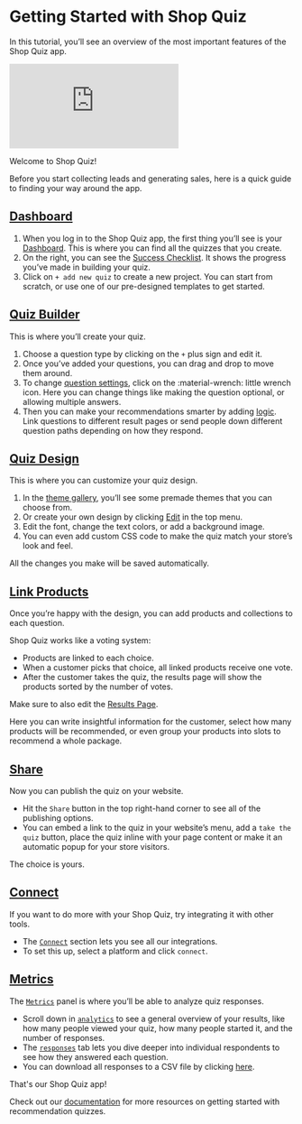 # Getting Started with Shop Quiz

In this tutorial, you’ll see an overview of the most important features of the Shop Quiz app.

<div class="videoWrapper">
<iframe src="https://www.youtube.com/embed/2unJqe-viNU" frameborder="0" allow="accelerometer; autoplay; clipboard-write; encrypted-media; gyroscope; picture-in-picture" allowfullscreen></iframe>
</div>


Welcome to Shop Quiz!

Before you start collecting leads and generating sales, here is a quick guide to finding your way around the app.

## [Dashboard](ttps://docs.revenuehunt.com/reference/dashboard/)

1. When you log in to the Shop Quiz app, the first thing you’ll see is your [Dashboard](https://docs.revenuehunt.com/reference/dashboard/).  This is where you can find all the quizzes that you create.
2. On the right, you can see the [Success Checklist](https://docs.revenuehunt.com/reference/dashboard/#success-checklist). It shows the progress you’ve made in building your quiz.
3. Click on `+ add new quiz` to create a new project. You can start from scratch, or use one of our pre-designed templates to get started.

## [Quiz Builder](https://docs.revenuehunt.com/reference/quiz-builder/)

This is where you’ll create your quiz.

1. Choose a question type by clicking on the `+` plus sign and edit it. 
2. Once you’ve added your questions, you can drag and drop to move them around.
3. To change [question settings](https://docs.revenuehunt.com/reference/quiz-builder/#question-settings), click on the :material-wrench: little wrench icon. Here you can change things like making the question optional, or allowing multiple answers.
4. Then you can make your recommendations smarter by adding [logic](https://docs.revenuehunt.com/reference/quiz-builder/#conditional-logic). Link questions to different result pages or send people down different question paths depending on how they respond. 

## [Quiz Design](https://docs.revenuehunt.com/reference/quiz-builder/#quiz-design)

This is where you can customize your quiz design.

1. In the [theme gallery](https://docs.revenuehunt.com/reference/quiz-builder/#my-themes), you’ll see some premade themes that you can choose from.
2. Or create your own design by clicking [Edit](https://docs.revenuehunt.com/reference/quiz-builder/#edit-theme) in the top menu.
3. Edit the font, change the text colors, or add a background image. 
4. You can even add custom CSS code to make the quiz match your store’s look and feel.

All the changes you make will be saved automatically.

## [Link Products](https://docs.revenuehunt.com/reference/quiz-builder/#link-products)

Once you’re happy with the design, you can add products and collections to each question. 

Shop Quiz works like a voting system:

- Products are linked to each choice. 
- When a customer picks that choice, all linked products receive one vote.
- After the customer takes the quiz, the results page will show the products sorted by the number of votes.


Make sure to also edit the [Results Page](https://docs.revenuehunt.com/reference/quiz-builder/#results-page).

Here you can write insightful information for the customer,  select how many products will be recommended, or even group your products into slots to recommend a whole package. 

## [Share](https://docs.revenuehunt.com/reference/quiz-builder/#share) 

Now you can publish the quiz on your website.

- Hit the `Share` button in the top right-hand corner to see all of the publishing options.
- You can embed a link to the quiz in your website’s menu, add a `take the quiz` button, place the quiz inline with your page content or make it an automatic popup for your store visitors.

The choice is yours. 

## [Connect](https://docs.revenuehunt.com/reference/quiz-builder/#connect)

If you want to do more with your Shop Quiz, try integrating it with other tools.

- The [`Connect`](https://docs.revenuehunt.com/reference/quiz-builder/#connect) section lets you see all our integrations. 
- To set this up, select a platform and click `connect`. 

## [Metrics](https://docs.revenuehunt.com/reference/quiz-builder/#metrics)

The [`Metrics`](https://docs.revenuehunt.com/reference/quiz-builder/#metrics) panel is where you’ll be able to analyze quiz responses.

- Scroll down in [`analytics`](https://docs.revenuehunt.com/reference/quiz-builder/#analytics) to see a general overview of your results, like how many people viewed your quiz, how many people started it, and the number of responses. 
- The [`responses`](https://docs.revenuehunt.com/reference/quiz-builder/#responses) tab lets you dive deeper into individual respondents to see how they answered each question.
- You can download all responses to a CSV file by clicking [here](https://docs.revenuehunt.com/how-to-guides/download-quiz-responses/).


That's our Shop Quiz app!

Check out our [documentation](https://docs.revenuehunt.com/) for more resources on getting started with recommendation quizzes.
